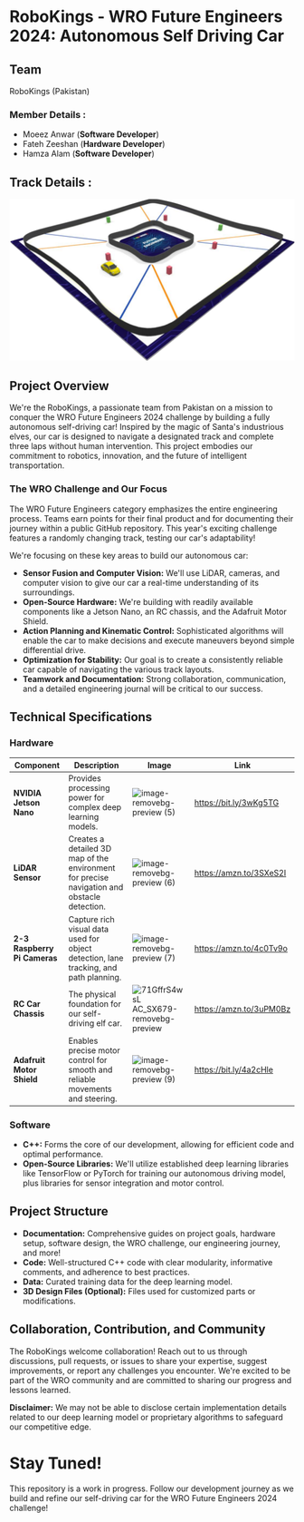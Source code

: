 # RoboKings - WRO Future Engineers 2024: Autonomous Self Driving Car
## Team
RoboKings (Pakistan)

### Member Details :
- Moeez Anwar (**Software Developer**)
- Fateh Zeeshan (**Hardware Developer**)
- Hamza Alam (**Software Developer**)
## Track Details :
![Track ](Track-Picture.png)
## Project Overview
We're the RoboKings, a passionate team from Pakistan on a mission to conquer the WRO Future Engineers 2024 challenge by building a fully autonomous self-driving car! Inspired by the magic of Santa's industrious elves, our car is designed to navigate a designated track and complete three laps without human intervention. This project embodies our commitment to robotics, innovation, and the future of intelligent transportation.

### The WRO Challenge and Our Focus
The WRO Future Engineers category emphasizes the entire engineering process. Teams earn points for their final product and for documenting their journey within a public GitHub repository. This year's exciting challenge features a randomly changing track, testing our car's adaptability!

We're focusing on these key areas to build our autonomous car:

- **Sensor Fusion and Computer Vision:** We'll use LiDAR, cameras, and computer vision to give our car a real-time understanding of its surroundings.
- **Open-Source Hardware:** We're building with readily available components like a Jetson Nano, an RC chassis, and the Adafruit Motor Shield.
- **Action Planning and Kinematic Control:** Sophisticated algorithms will enable the car to make decisions and execute maneuvers beyond simple differential drive.
- **Optimization for Stability:** Our goal is to create a consistently reliable car capable of navigating the various track layouts.
- **Teamwork and Documentation:** Strong collaboration, communication, and a detailed engineering journal will be critical to our success.

## Technical Specifications

### Hardware

| Component | Description | Image | Link 
|---|---|---|---|
| **NVIDIA Jetson Nano** | Provides processing power for complex deep learning models. | ![image-removebg-preview (5)](https://github.com/MoeezAnwar/RoboKings/assets/116732848/1dd911b8-c91a-4631-95df-8684bb978abf) | <https://bit.ly/3wKg5TG>
| **LiDAR Sensor** | Creates a detailed 3D map of the environment for precise navigation and obstacle detection. | ![image-removebg-preview (6)](https://github.com/MoeezAnwar/RoboKings/assets/116732848/2bff55ed-4e26-40d4-92c5-fb1c7ce7ac35) |<https://amzn.to/3SXeS2I>
| **2-3 Raspberry Pi Cameras** | Capture rich visual data used for object detection, lane tracking, and path planning. | ![image-removebg-preview (7)](https://github.com/MoeezAnwar/RoboKings/assets/116732848/bf8420fb-db4a-40f1-aea0-3e7068d7ce46) |<https://amzn.to/4c0Tv9o>
| **RC Car Chassis** | The physical foundation for our self-driving elf car. | ![71GffrS4wsL _AC_SX679_-removebg-preview](https://github.com/MoeezAnwar/RoboKings/assets/116732848/a55f7e87-181b-406d-88d0-e1d41bb70d0d)|<https://amzn.to/3uPM0Bz>
| **Adafruit Motor Shield** | Enables precise motor control for smooth and reliable movements and steering. | ![image-removebg-preview (9)](https://github.com/MoeezAnwar/RoboKings/assets/116732848/dcf58b72-aea9-4db2-9e2a-3df08da5f890) |<https://bit.ly/4a2cHle>

### Software
- **C++:** Forms the core of our development, allowing for efficient code and optimal performance.
- **Open-Source Libraries:** We'll utilize established deep learning libraries like TensorFlow or PyTorch for training our autonomous driving model, plus libraries for sensor integration and motor control.

## Project Structure
- **Documentation:** Comprehensive guides on project goals, hardware setup, software design, the WRO challenge, our engineering journey, and more!
- **Code:** Well-structured C++ code with clear modularity, informative comments, and adherence to best practices.
- **Data:** Curated training data for the deep learning model.
- **3D Design Files (Optional):** Files used for customized parts or modifications.

## Collaboration, Contribution, and Community
The RoboKings welcome collaboration! Reach out to us through discussions, pull requests, or issues to share your expertise, suggest improvements, or report any challenges you encounter. We're excited to be part of the WRO community and are committed to sharing our progress and lessons learned.

**Disclaimer:**  We may not be able to disclose certain implementation details related to our deep learning model or proprietary algorithms to safeguard our competitive edge.


# Stay Tuned!
This repository is a work in progress. Follow our development journey as we build and refine our self-driving car for the WRO Future Engineers 2024 challenge!
